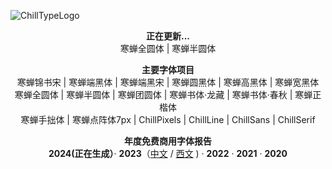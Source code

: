 ![ChillTypeLogo](https://github.com/Warren2060/Warren2060/assets/87366329/01853e09-95ae-4670-b7df-39c52d23d12a)

 **<p align="center">正在更新...** <br>
寒蝉全圆体 | 寒蝉半圆体

 **<p align="center">主要字体项目** <br>
寒蝉锦书宋 | 寒蝉端黑体 | 寒蝉端黑宋 | 寒蝉圆黑体 | 寒蝉高黑体 | 寒蝉宽黑体 <br>
寒蝉全圆体 | 寒蝉半圆体 | 寒蝉团圆体 | 寒蝉书体·龙藏 | 寒蝉书体·春秋 | 寒蝉正楷体 <br>
寒蝉手拙体 | 寒蝉点阵体7px | ChillPixels | ChillLine | ChillSans | ChillSerif <br>

**<p align="center">年度免费商用字体报告** <br>
**2024(正在生成）**· **2023**（[中文](https://www.zcool.com.cn/article/ZMTUxMzA2OA==.html) / [西文](https://www.zcool.com.cn/article/ZMTUxMzA3Ng==.html) ) · **2022** · **2021** · **2020**
